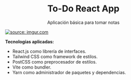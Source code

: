 <h1 align=center>To-Do React App</h1>
<p align=center>Aplicación básica para tomar notas</p>

<a href="https://imgur.com/HXDnkLQ"><img src="https://i.imgur.com/HXDnkLQ.gif" title="source: imgur.com" /></a>

<p><strong>Tecnologías aplicadas:</strong></p>
<ul>
<li>React.js como librería de interfaces.</li>
<li>Tailwind CSS como framework de estilos.</li>
<li>PostCSS como preprocesador de estilos.</li>
<li>Vite como bundler.</li>
<li>Yarn como administrador de paquetes y dependencias.</li>
</ul>
